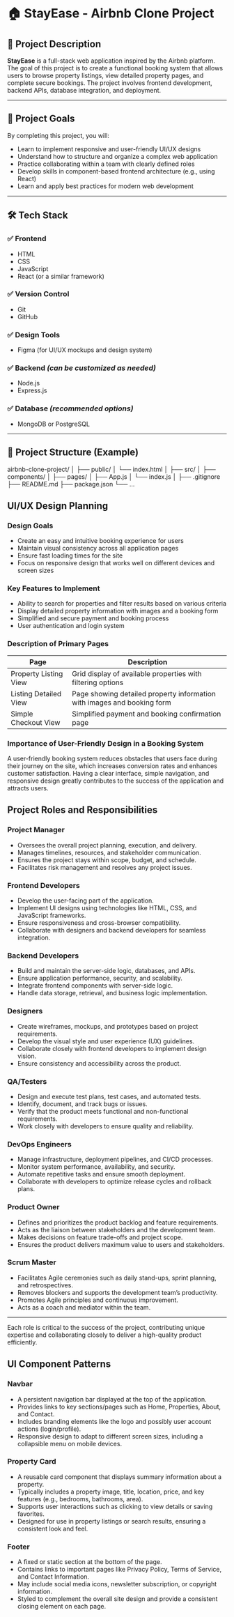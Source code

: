 # 🏠 StayEase - Airbnb Clone Project

## 📌 Project Description
**StayEase** is a full-stack web application inspired by the Airbnb platform. The goal of this project is to create a functional booking system that allows users to browse property listings, view detailed property pages, and complete secure bookings. The project involves frontend development, backend APIs, database integration, and deployment.

---

## 🎯 Project Goals

By completing this project, you will:

- Learn to implement responsive and user-friendly UI/UX designs  
- Understand how to structure and organize a complex web application  
- Practice collaborating within a team with clearly defined roles  
- Develop skills in component-based frontend architecture (e.g., using React)  
- Learn and apply best practices for modern web development  

---

## 🛠️ Tech Stack

### ✅ Frontend
- HTML  
- CSS  
- JavaScript  
- React (or a similar framework)

### ✅ Version Control
- Git  
- GitHub  

### ✅ Design Tools
- Figma (for UI/UX mockups and design system)

### ✅ Backend *(can be customized as needed)*
- Node.js  
- Express.js  

### ✅ Database *(recommended options)*
- MongoDB or PostgreSQL  

---

## 📂 Project Structure (Example)

airbnb-clone-project/
│
├── public/
│   └── index.html
│
├── src/
│   ├── components/
│   ├── pages/
│   ├── App.js
│   └── index.js
│
├── .gitignore
├── README.md
├── package.json
└── ...
## UI/UX Design Planning

### Design Goals
- Create an easy and intuitive booking experience for users  
- Maintain visual consistency across all application pages  
- Ensure fast loading times for the site  
- Focus on responsive design that works well on different devices and screen sizes  

### Key Features to Implement
- Ability to search for properties and filter results based on various criteria  
- Display detailed property information with images and a booking form  
- Simplified and secure payment and booking process  
- User authentication and login system  

### Description of Primary Pages

| Page                  | Description                                             |
|-----------------------|---------------------------------------------------------|
| Property Listing View  | Grid display of available properties with filtering options |
| Listing Detailed View  | Page showing detailed property information with images and booking form |
| Simple Checkout View   | Simplified payment and booking confirmation page         |

### Importance of User-Friendly Design in a Booking System
A user-friendly booking system reduces obstacles that users face during their journey on the site, which increases conversion rates and enhances customer satisfaction. Having a clear interface, simple navigation, and responsive design greatly contributes to the success of the application and attracts users.

## Project Roles and Responsibilities

### Project Manager
- Oversees the overall project planning, execution, and delivery.
- Manages timelines, resources, and stakeholder communication.
- Ensures the project stays within scope, budget, and schedule.
- Facilitates risk management and resolves any project issues.

### Frontend Developers
- Develop the user-facing part of the application.
- Implement UI designs using technologies like HTML, CSS, and JavaScript frameworks.
- Ensure responsiveness and cross-browser compatibility.
- Collaborate with designers and backend developers for seamless integration.

### Backend Developers
- Build and maintain the server-side logic, databases, and APIs.
- Ensure application performance, security, and scalability.
- Integrate frontend components with server-side logic.
- Handle data storage, retrieval, and business logic implementation.

### Designers
- Create wireframes, mockups, and prototypes based on project requirements.
- Develop the visual style and user experience (UX) guidelines.
- Collaborate closely with frontend developers to implement design vision.
- Ensure consistency and accessibility across the product.

### QA/Testers
- Design and execute test plans, test cases, and automated tests.
- Identify, document, and track bugs or issues.
- Verify that the product meets functional and non-functional requirements.
- Work closely with developers to ensure quality and reliability.

### DevOps Engineers
- Manage infrastructure, deployment pipelines, and CI/CD processes.
- Monitor system performance, availability, and security.
- Automate repetitive tasks and ensure smooth deployment.
- Collaborate with developers to optimize release cycles and rollback plans.

### Product Owner
- Defines and prioritizes the product backlog and feature requirements.
- Acts as the liaison between stakeholders and the development team.
- Makes decisions on feature trade-offs and project scope.
- Ensures the product delivers maximum value to users and stakeholders.

### Scrum Master
- Facilitates Agile ceremonies such as daily stand-ups, sprint planning, and retrospectives.
- Removes blockers and supports the development team’s productivity.
- Promotes Agile principles and continuous improvement.
- Acts as a coach and mediator within the team.

---

Each role is critical to the success of the project, contributing unique expertise and collaborating closely to deliver a high-quality product efficiently.


## UI Component Patterns

### Navbar
- A persistent navigation bar displayed at the top of the application.
- Provides links to key sections/pages such as Home, Properties, About, and Contact.
- Includes branding elements like the logo and possibly user account actions (login/profile).
- Responsive design to adapt to different screen sizes, including a collapsible menu on mobile devices.

### Property Card
- A reusable card component that displays summary information about a property.
- Typically includes a property image, title, location, price, and key features (e.g., bedrooms, bathrooms, area).
- Supports user interactions such as clicking to view details or saving favorites.
- Designed for use in property listings or search results, ensuring a consistent look and feel.

### Footer
- A fixed or static section at the bottom of the page.
- Contains links to important pages like Privacy Policy, Terms of Service, and Contact Information.
- May include social media icons, newsletter subscription, or copyright information.
- Styled to complement the overall site design and provide a consistent closing element on each page.

```bash
